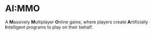 # AI:MMO

A **M**assively **M**ultiplayer **O**nline game, where players create **A**rtificially **I**ntelligent programs to play on their behalf.
